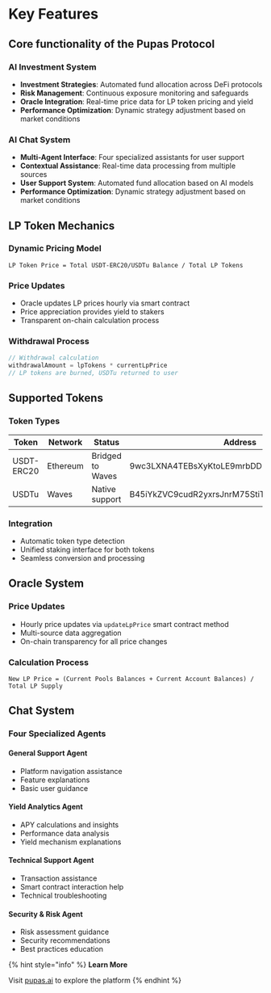 # Key Features

## **Core functionality of the Pupas Protocol**

### AI Investment System

* **Investment Strategies**: Automated fund allocation across DeFi protocols
* **Risk Management**: Continuous exposure monitoring and safeguards
* **Oracle Integration**: Real-time price data for LP token pricing and yield
* **Performance Optimization**: Dynamic strategy adjustment based on market conditions

### AI Chat System

* **Multi-Agent Interface**: Four specialized assistants for user support
* **Contextual Assistance**: Real-time data processing from multiple sources
* **User Support System**: Automated fund allocation based on AI models
* **Performance Optimization**: Dynamic strategy adjustment based on market conditions

## LP Token Mechanics

### Dynamic Pricing Model

```
LP Token Price = Total USDT-ERC20/USDTu Balance / Total LP Tokens
```

### Price Updates

* Oracle updates LP prices hourly via smart contract
* Price appreciation provides yield to stakers
* Transparent on-chain calculation process

### Withdrawal Process

```javascript
// Withdrawal calculation
withdrawalAmount = lpTokens * currentLpPrice
// LP tokens are burned, USDTu returned to user
```

## Supported Tokens

### Token Types

| Token      | Network  | Status           | Address                                      |
| ---------- | -------- | ---------------- | -------------------------------------------- |
| USDT-ERC20 | Ethereum | Bridged to Waves | 9wc3LXNA4TEBsXyKtoLE9mrbDD7WMHXvXrCjZvabLAsi |
| USDTu      | Waves    | Native support   | B45iYkZVC9cudR2yxrsJnrM75StiTrwphbfQ7xkyisip |

### Integration

* Automatic token type detection
* Unified staking interface for both tokens
* Seamless conversion and processing

## Oracle System

### Price Updates

* Hourly price updates via `updateLpPrice` smart contract method
* Multi-source data aggregation
* On-chain transparency for all price changes

### Calculation Process

```
New LP Price = (Current Pools Balances + Current Account Balances) / Total LP Supply
```

## Chat System

### Four Specialized Agents

#### General Support Agent

* Platform navigation assistance
* Feature explanations
* Basic user guidance

#### Yield Analytics Agent

* APY calculations and insights
* Performance data analysis
* Yield mechanism explanations

#### Technical Support Agent

* Transaction assistance
* Smart contract interaction help
* Technical troubleshooting

#### Security & Risk Agent

* Risk assessment guidance
* Security recommendations
* Best practices education

{% hint style="info" %}
**Learn More**

Visit [pupas.ai](https://pupas.ai) to explore the platform
{% endhint %}
